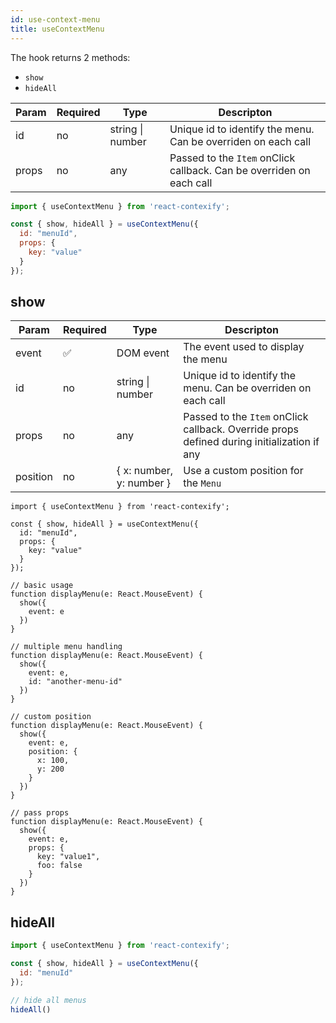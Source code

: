 ```yaml
---
id: use-context-menu
title: useContextMenu
---
```


The hook returns 2 methods:
- `show`
- `hideAll`

| Param | Required | Type             | Descripton                                                           |
|-------|----------|------------------|----------------------------------------------------------------------|
| id    | no       | string \| number | Unique id to identify the menu. Can be overriden on each call        |
| props | no       | any              | Passed to the `Item` onClick callback. Can be overriden on each call |

```jsx
import { useContextMenu } from 'react-contexify';

const { show, hideAll } = useContextMenu({ 
  id: "menuId",
  props: {
    key: "value"
  }
});
```

## show

| Param    | Required | Type                     | Descripton                                                                                |
|----------|----------|--------------------------|-------------------------------------------------------------------------------------------|
| event    | ✅        | DOM event                | The event used to display the menu                                                        |
| id       | no       | string \| number         | Unique id to identify the menu. Can be overriden on each call                             |
| props    | no       | any                      | Passed to the `Item` onClick callback. Override props defined during initialization if any |
| position | no       | { x: number, y: number } | Use a custom position for the `Menu`                                                      |

```tsx
import { useContextMenu } from 'react-contexify';

const { show, hideAll } = useContextMenu({ 
  id: "menuId",
  props: {
    key: "value"
  }
});

// basic usage
function displayMenu(e: React.MouseEvent) {
  show({
    event: e
  })
}

// multiple menu handling
function displayMenu(e: React.MouseEvent) {
  show({
    event: e,
    id: "another-menu-id"
  })
}

// custom position
function displayMenu(e: React.MouseEvent) {
  show({
    event: e,
    position: {
      x: 100,
      y: 200
    }
  })
}

// pass props
function displayMenu(e: React.MouseEvent) {
  show({
    event: e,
    props: {
      key: "value1",
      foo: false
    }
  })
}

```

## hideAll

```jsx
import { useContextMenu } from 'react-contexify';

const { show, hideAll } = useContextMenu({ 
  id: "menuId"
});

// hide all menus
hideAll()
```